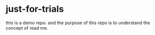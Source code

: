 # just-for-trials
this is a demo repo.
and the purpose of this repo is to understand the concept of read me.
